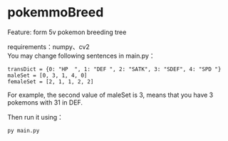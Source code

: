 # pokemmoBreed
Feature: form 5v pokemon breeding tree   

requirements：numpy、cv2  
You may change following sentences in main.py：
```
transDict = {0: "HP  ", 1: "DEF ", 2: "SATK", 3: "SDEF", 4: "SPD "}  
maleSet = [0, 3, 1, 4, 0]  
femaleSet = [2, 1, 1, 2, 2]
```
For example, the second value of maleSet is 3, means that you have 3 pokemons with 31 in DEF.    

Then run it using：
```
py main.py
```
